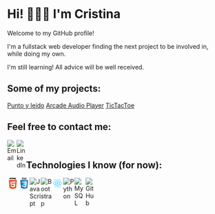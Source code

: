 <h1>Hi! 🙋🏽‍♀️ I'm Cristina</h1>

Welcome to my GitHub profile!

I'm a fullstack web developer finding the next project to be involved in, while doing my own.

I'm still learning! All advice will be well received.

## Some of my projects:
<a href="https://punto-y-leido.vercel.app/">Punto y leído</a>
<a href="https://arcade-audio-player.vercel.app/">Arcade Audio Player</a>
<a href="#">TicTacToe</a>

## Feel free to contact me:

<a href="mailto:cristinard.info@gmail.com"><img align="left" alt="Email" width="22px" src="https://cdn0.iconfinder.com/data/icons/apple-apps/100/Apple_Mail-128.png" /></a>
<a href="https://www.linkedin.com/in/cristinarodriguezduque/"><img align="left" alt="LinkedIn" width="22px" src="https://www.flaticon.com/svg/static/icons/svg/174/174857.svg" /></a>  

<br />

## Technologies I know (for now):

<img align="left" alt="HTML5" width="26px" src="https://raw.githubusercontent.com/github/explore/80688e429a7d4ef2fca1e82350fe8e3517d3494d/topics/html/html.png" />
<img align="left" alt="CSS3" width="26px" src="https://raw.githubusercontent.com/github/explore/80688e429a7d4ef2fca1e82350fe8e3517d3494d/topics/css/css.png" />
<img align="left" alt="JavaScript" width="26px" src="https://www.flaticon.com/svg/static/icons/svg/919/919828.svg" />
<img align="left" alt="Bootstrap" width="26px" src="https://tiposdeide.files.wordpress.com/2018/10/bootstrap-stack.png" />
<img align="left" alt="React" width="26px" src="https://raw.githubusercontent.com/github/explore/80688e429a7d4ef2fca1e82350fe8e3517d3494d/topics/react/react.png" />
<img align="left" alt="Python" width="26px" src="https://cdn4.iconfinder.com/data/icons/logos-and-brands/512/267_Python_logo-256.png" />
<img align="left" alt="MySQL" width="26px" src="https://www.flaticon.com/svg/static/icons/svg/1199/1199128.svg" />
<img align="left" alt="GitHub" width="26px" src="https://cdn2.iconfinder.com/data/icons/social-icons-circular-color/512/github-128.png" />  


